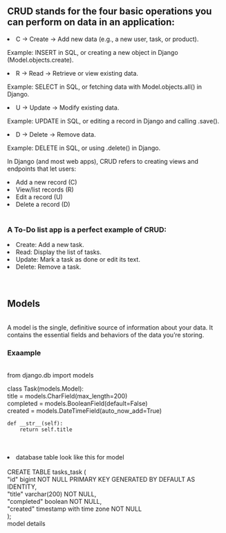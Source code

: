 <h2>CRUD stands for the four basic operations you can perform on data in an application:</h2>

<li>C → Create → Add new data (e.g., a new user, task, or product).</li>

Example: INSERT in SQL, or creating a new object in Django (Model.objects.create).

<li>R → Read → Retrieve or view existing data.</li>

Example: SELECT in SQL, or fetching data with Model.objects.all() in Django.

<li>U → Update → Modify existing data.</li>

Example: UPDATE in SQL, or editing a record in Django and calling .save().

<li>D → Delete → Remove data.</li>

Example: DELETE in SQL, or using .delete() in Django.<br>

In Django (and most web apps), CRUD refers to creating views and endpoints that let users:<br>

<li>Add a new record (C)</li>

<li>View/list records (R)</li>

<li>Edit a record (U)</li>

<li>Delete a record (D)</li><br>

<h3>A To-Do list app is a perfect example of CRUD:</h3>

<li>Create: Add a new task.</li>

<li>Read: Display the list of tasks.</li>

<li>Update: Mark a task as done or edit its text.</li>

<li>Delete: Remove a task.</li><br><br>
<h2>Models</h2><br>
A model is the single, definitive source of information about your data. It contains the essential fields and behaviors of the data you’re storing.<br>
<h3>Exaample</h3><br>
from django.db import models<br>

class Task(models.Model):<br>
    title = models.CharField(max_length=200)<br>
    completed = models.BooleanField(default=False)<br>
    created = models.DateTimeField(auto_now_add=True)<br>

    def __str__(self):
        return self.title

<br>
<br>
<li>database table look like this for model</li><br>
CREATE TABLE tasks_task (<br>
    "id" bigint NOT NULL PRIMARY KEY GENERATED BY DEFAULT AS IDENTITY,<br>
    "title" varchar(200) NOT NULL,<br>
    "completed" boolean NOT NULL,<br>
    "created" timestamp with time zone NOT NULL<br>
);
<br>
model details
